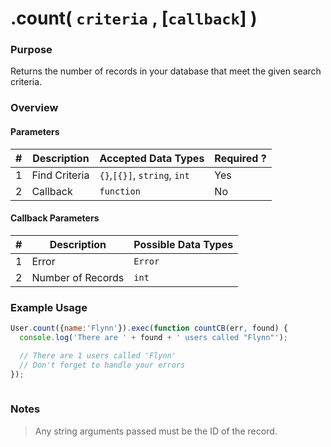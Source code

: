 # .count( `criteria` , [`callback`] )
### Purpose
Returns the number of records in your database that meet the given search criteria.

### Overview
#### Parameters

| # |     Description     | Accepted Data Types          | Required ? |
|---|---------------------|------------------------------|------------|
| 1 |    Find Criteria    | `{}`,`[{}]`, `string`, `int` | Yes        |
| 2 |     Callback        | `function`                   | No         |

#### Callback Parameters

| # |     Description     | Possible Data Types |
|---|---------------------|---------------------|
| 1 |  Error              | `Error`             |
| 2 |  Number of Records  | `int`               |

### Example Usage

```javascript 
User.count({name:'Flynn'}).exec(function countCB(err, found) {
  console.log('There are ' + found + ' users called "Flynn"');

  // There are 1 users called 'Flynn'
  // Don't forget to handle your errors
});
  

```
### Notes
> Any string arguments passed must be the ID of the record.



<docmeta name="uniqueID" value="count42579">
<docmeta name="methodType" value="mcm">
<docmeta name="importance" value="undefined">
<docmeta name="displayName" value=".count()">

